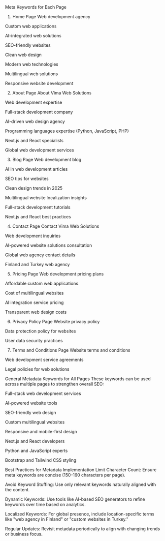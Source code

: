 Meta Keywords for Each Page
1. Home Page
Web development agency

Custom web applications

AI-integrated web solutions

SEO-friendly websites

Clean web design

Modern web technologies

Multilingual web solutions

Responsive website development

2. About Page
About Vima Web Solutions

Web development expertise

Full-stack development company

AI-driven web design agency

Programming languages expertise (Python, JavaScript, PHP)

Next.js and React specialists

Global web development services

3. Blog Page
Web development blog

AI in web development articles

SEO tips for websites

Clean design trends in 2025

Multilingual website localization insights

Full-stack development tutorials

Next.js and React best practices

4. Contact Page
Contact Vima Web Solutions

Web development inquiries

AI-powered website solutions consultation

Global web agency contact details

Finland and Turkey web agency

5. Pricing Page
Web development pricing plans

Affordable custom web applications

Cost of multilingual websites

AI integration service pricing

Transparent web design costs

6. Privacy Policy Page
Website privacy policy

Data protection policy for websites

User data security practices

7. Terms and Conditions Page
Website terms and conditions

Web development service agreements

Legal policies for web solutions

General Metadata Keywords for All Pages
These keywords can be used across multiple pages to strengthen overall SEO:

Full-stack web development services

AI-powered website tools

SEO-friendly web design

Custom multilingual websites

Responsive and mobile-first design

Next.js and React developers

Python and JavaScript experts

Bootstrap and Tailwind CSS styling

Best Practices for Metadata Implementation
Limit Character Count: Ensure meta keywords are concise (150–160 characters per page).

Avoid Keyword Stuffing: Use only relevant keywords naturally aligned with the content.

Dynamic Keywords: Use tools like AI-based SEO generators to refine keywords over time based on analytics.

Localized Keywords: For global presence, include location-specific terms like "web agency in Finland" or "custom websites in Turkey."

Regular Updates: Revisit metadata periodically to align with changing trends or business focus.

